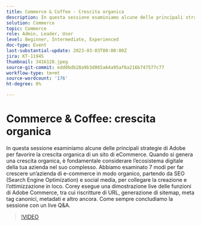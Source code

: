 ```yaml
---
title: Commerce & Coffee - Crescita organica
description: In questa sessione esaminiamo alcune delle principali strategie di Adobe per favorire la crescita organica di un sito di eCommerce. Quando si genera una crescita organica, è fondamentale considerare l’ecosistema digitale della tua azienda nel suo complesso. Abbiamo esaminato 7 modi per far crescere un’azienda di e-commerce in modo organico, partendo da SEO (Search Engine Optimization) e social media, per collegare la creazione e l’ottimizzazione in loco. Corey esegue una dimostrazione live delle funzioni di Adobe Commerce, tra cui riscritture di URL, generazione di sitemap, meta tag canonici, metadati e altro ancora. Come sempre concludiamo la sessione con un live Q&A.
solution: Commerce
topic: Commerce
role: Admin, Leader, User
level: Beginner, Intermediate, Experienced
doc-type: Event
last-substantial-update: 2023-03-03T00:00:00Z
jira: KT-11945
thumbnail: 3416128.jpeg
source-git-commit: edd0bdb28a9b3d065a64a95af6a216b747577c77
workflow-type: tm+mt
source-wordcount: '176'
ht-degree: 0%

---
```


# Commerce &amp; Coffee: crescita organica

In questa sessione esaminiamo alcune delle principali strategie di Adobe per favorire la crescita organica di un sito di eCommerce. Quando si genera una crescita organica, è fondamentale considerare l’ecosistema digitale della tua azienda nel suo complesso. Abbiamo esaminato 7 modi per far crescere un’azienda di e-commerce in modo organico, partendo da SEO (Search Engine Optimization) e social media, per collegare la creazione e l’ottimizzazione in loco. Corey esegue una dimostrazione live delle funzioni di Adobe Commerce, tra cui riscritture di URL, generazione di sitemap, meta tag canonici, metadati e altro ancora. Come sempre concludiamo la sessione con un live Q&amp;A.

>[!VIDEO](https://video.tv.adobe.com/v/3416128/?quality=12&learn=on)
